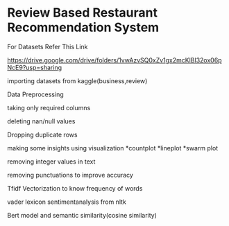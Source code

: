 # Review Based Restaurant Recommendation System

For Datasets Refer This Link

https://drive.google.com/drive/folders/1vwAzvSQ0xZv1gx2mcKlBl32ox06pNcE9?usp=sharing


importing datasets from kaggle(business,review)

Data Preprocessing

taking only required columns

deleting nan/null values

Dropping duplicate rows

making some insights using visualization
*countplot
*lineplot
*swarm plot

removing integer values in text

removing punctuations to improve accuracy

Tfidf Vectorization to know frequency of words

vader lexicon sentimentanalysis from nltk

Bert model and semantic similarity(cosine similarity)









